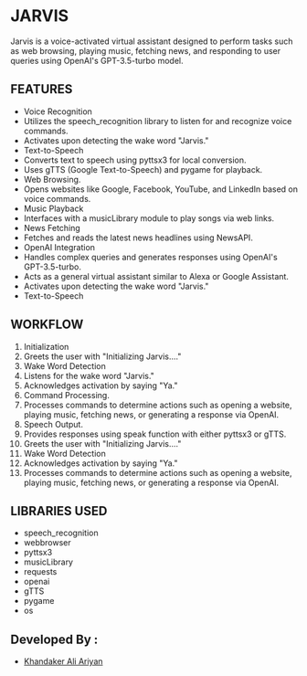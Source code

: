 # JARVIS

Jarvis is a voice-activated virtual assistant designed to perform tasks such as web 
browsing, playing music, fetching news, and responding to user queries using OpenAI's 
GPT-3.5-turbo model. 

## FEATURES 
* Voice Recognition 
* Utilizes the speech_recognition library to listen for and recognize voice commands. 
* Activates upon detecting the wake word "Jarvis." 
* Text-to-Speech 
* Converts text to speech using pyttsx3 for local conversion. 
* Uses gTTS (Google Text-to-Speech) and pygame for playback. 
* Web Browsing. 
* Opens websites like Google, Facebook, YouTube, and LinkedIn based on voice 
commands. 
* Music Playback 
* Interfaces with a musicLibrary module to play songs via web links. 
* News Fetching 
* Fetches and reads the latest news headlines using NewsAPI. 
* OpenAI Integration 
* Handles complex queries and generates responses using OpenAI's GPT-3.5-turbo. 
* Acts as a general virtual assistant similar to Alexa or Google Assistant. 
* Activates upon detecting the wake word "Jarvis." 
* Text-to-Speech 

## WORKFLOW 
1. Initialization 
2. Greets the user with "Initializing Jarvis...." 
3. Wake Word Detection 
4. Listens for the wake word "Jarvis." 
5. Acknowledges activation by saying "Ya." 
6. Command Processing. 
7. Processes commands to determine actions such as opening a website, playing 
music, fetching news, or generating a response via OpenAI. 
8. Speech Output. 
9. Provides responses using speak function with either pyttsx3 or gTTS. 
10. Greets the user with "Initializing Jarvis...." 
11. Wake Word Detection 
12. Acknowledges activation by saying "Ya." 
13. Processes commands to determine actions such as opening a website, playing 
music, fetching news, or generating a response via OpenAI. 

## LIBRARIES USED 

* speech_recognition 
* webbrowser 
* pyttsx3 
* musicLibrary 
* requests 
* openai 
* gTTS 
* pygame 
* os

## Developed By :
* [Khandaker Ali Ariyan](https://github.com/KHANDAKERALIARIYAN)